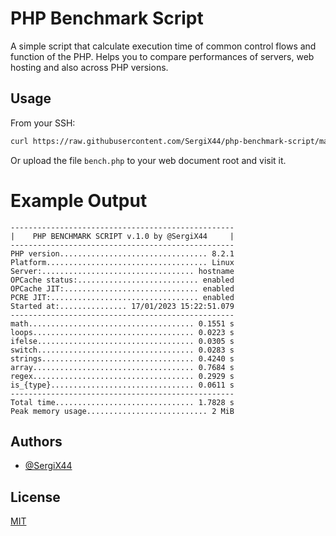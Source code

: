 # PHP Benchmark Script

A simple script that calculate execution time of common control flows
and function of the PHP. Helps you to compare performances of servers,
web hosting and also across PHP versions.

## Usage

From your SSH:

```sh
curl https://raw.githubusercontent.com/SergiX44/php-benchmark-script/master/bench.php | php
```

Or upload the file `bench.php` to your web document root and visit it.

# Example Output
```
--------------------------------------------------
|    PHP BENCHMARK SCRIPT v.1.0 by @SergiX44     |
--------------------------------------------------
PHP version................................. 8.2.1
Platform.................................... Linux
Server:.................................. hostname
OPCache status:........................... enabled
OPCache JIT:.............................. enabled
PCRE JIT:................................. enabled
Started at:............... 17/01/2023 15:22:51.079
--------------------------------------------------
math..................................... 0.1551 s
loops.................................... 0.0223 s
ifelse................................... 0.0305 s
switch................................... 0.0283 s
strings.................................. 0.4240 s
array.................................... 0.7684 s
regex.................................... 0.2929 s
is_{type}................................ 0.0611 s
--------------------------------------------------
Total time............................... 1.7828 s
Peak memory usage........................... 2 MiB
```

## Authors

- [@SergiX44](https://www.github.com/SergiX44)

## License

[MIT](https://choosealicense.com/licenses/mit/)
